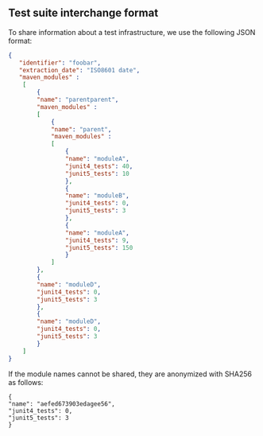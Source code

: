 
Test suite interchange format
-----------------------------

To share information about a test infrastructure, we use the following JSON format:

```json 
{
   "identifier": "foobar",
   "extraction_date": "ISO8601 date",
   "maven_modules" :
	[
		{ 
		"name": "parentparent",
		"maven_modules" :
		[
			{ 
			"name": "parent",
			"maven_modules" :
			[
				{ 
				"name": "moduleA",
				"junit4_tests": 40,
				"junit5_tests": 10
				},
				{ 
				"name": "moduleB",
				"junit4_tests": 0,
				"junit5_tests": 3
				},
				{ 
				"name": "moduleA",
				"junit4_tests": 9,
				"junit5_tests": 150
				}
			]
		},
		{ 
		"name": "moduleD",
		"junit4_tests": 0,
		"junit5_tests": 3
		},
		{ 
		"name": "moduleD",
		"junit4_tests": 0,
		"junit5_tests": 3
		}
	]
}
```

If the module names cannot be shared, they are anonymized with SHA256 as follows:

```
{ 
"name": "aefed673903edagee56",
"junit4_tests": 0,
"junit5_tests": 3
}

```
